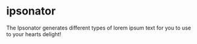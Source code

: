 # ipsonator
The Ipsonator generates different types of lorem ipsum text for you to use to your hearts delight!
